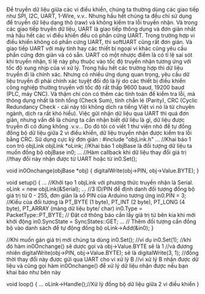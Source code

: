 Để truyền dữ liệu giữa các vi điều khiển, chúng ta thường dùng các giao tiếp như SPI, I2C, UART, 1-Wire, v.v..
Nhưng hầu hết chúng ta đều chỉ sử dụng để truyền dữ liệu dạng thô (raw) và không kiểm tra lỗi truyền nhận.
Và trong các giao tiếp truyền dữ liệu, UART là giao tiếp thông dụng và đơn giản nhất mà hầu hết các vi điều khiển đều có phần cứng UART.
Trong trường hợp vi điều khiển không có phần cứng UART, thì softUART cũng rất đơn giản. Và giao tiếp UART với máy tính hay các thiết bị ngoại vi khác cũng yêu cầu phần cứng đơn giản và có sẵn.
UART có một nhược điểm là có tỉ lệ sai sót khi truyền nhận, tỉ lệ này phụ thuộc vào tốc độ truyền nhận tương ứng với tốc độ xung nhịp của vi xử lý.
Trong hầu hết các trường hợp thì dữ liệu truyền đi là chính xác.
Nhưng có nhiều ứng dụng quan trọng, yêu cầu dữ liệu truyền đi phải chính xác tuyệt đối đó là lý do các thiết bị điều khiển công nghiệp thường truyền với tốc độ rất thấp 9600 baud, 19200 baud (PLC, máy CNC). Và thậm chí còn có thêm các tính toán để kiểm tra lỗi, mà thông dụng nhất là tính tổng (Check Sum), tính chẵn lẻ (Parity), CRC (Cyclic Redundancy Check - cái này tôi không dịch ra tiếng Việt vì nó là từ chuyên ngành, dịch ra rất khó hiểu).
Việc gửi nhận dữ liệu qua UART thì quá đơn giản, nhưng vấn đề là chúng ta cần nhận biết dữ liệu là gì, dữ liệu được truyền đi có đúng không .v.v...
Do đó tôi có viết 1 thư viện nhỏ để tự đồng đồng bộ dữ liệu giữa 2 vi điều khiển, dữ liệu truyền nhận được kiểm tra lỗi bằng CRC.
Sử dụng cực kỳ đơn giản :
#include "objLink.h"
...
//Khai báo 1 con trỏ objLink
objLink *oLink;
//Khai báo 1 objBase là đối tượng dữ liệu ta muốn đồng bộ
objBase in0;
...
//Hàm callback khi dữ liệu thay đổi giá trị
//thay đổi này nhận được từ UART hoặc từ in0.Set(<data>);

void in0Onchange(objBase *obj)
{
    digitalWrite(obj->PIN, obj->Value.BYTE);
}

void setup()
{
...
//Khởi tạo 1 objLink với phương thức truyền nhận là Serial.
oLink = new objLink(&Serial);
...
//3 ID/PIN để định danh đối tượng đồng bộ giá trị từ 0 - 255, đơn giản là số PIN của Arduino tương ứng
in0.PIN = 3;	
//Kiểu của đối tượng là PT_BYTE (1 byte), PT_INT (2 byte), PT_LONG (4 byte), PT_ARRAY (mảng dữ liệu byte/ char)
in0.Type = PacketType::PT_BYTE;
// Đặt cờ thông báo cần lấy giá trị từ bên kia khi mới khởi động
in0.SyncState = SyncStates::GET;
...
// Thêm đối tượng cần đồng bộ vào danh sách để tự động đồng bộ
oLink->Add(&in0);
}

//Khi muốn gán giá trị mới chúng ta dùng in0.Set(<data>);
//ví dụ in0.Set(1);
//khi đó hàm in0Onchange() sẽ dược gọi và obj->Value.BYTE sẽ là 1
//và đương nhiên digitalWrite(obj->PIN, obj->Value.BYTE); sẽ là digitalWrite(3, 1);
//đồng thời thay đổi này được gửi qua UART cho vi xử lý B
//vi xử lý B nhận được dữ liệu và cũng gọi hàm in0Onchange() để xử lý dữ liệu nhận được nếu bạn khai báo như bên này

void loop()
{
...
oLink->Handle();//Xử lý đồng bộ dữ liệu giữa 2 vi điều khiển
}